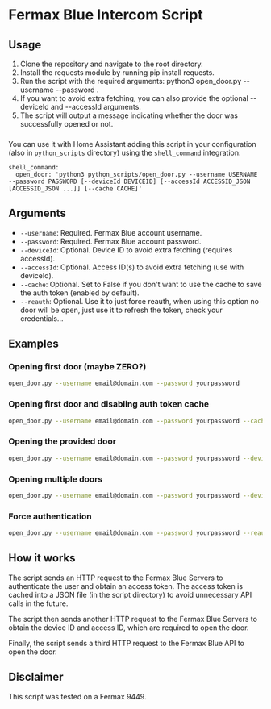 # Fermax Blue Intercom Script

## Usage

1. Clone the repository and navigate to the root directory.
2. Install the requests module by running pip install requests.
3. Run the script with the required arguments: python3 open_door.py --username <USERNAME> --password <PASSWORD>.
4. If you want to avoid extra fetching, you can also provide the optional --deviceId and --accessId arguments.
5. The script will output a message indicating whether the door was successfully opened or not.

###

You can use it with Home Assistant adding this script in your configuration (also in `python_scripts` directory) using the `shell_command` integration:

```
shell_command:
  open_door: 'python3 python_scripts/open_door.py --username USERNAME --password PASSWORD [--deviceId DEVICEID] [--accessId ACCESSID_JSON [ACCESSID_JSON ...]] [--cache CACHE]'
```

## Arguments

-   `--username`: Required. Fermax Blue account username.
-   `--password`: Required. Fermax Blue account password.
-   `--deviceId`: Optional. Device ID to avoid extra fetching (requires accessId).
-   `--accessId`: Optional. Access ID(s) to avoid extra fetching (use with deviceId).
-   `--cache`: Optional. Set to False if you don't want to use the cache to save the auth token (enabled by default).
-   `--reauth`: Optional. Use it to just force reauth, when using this option no door will be open, just use it to refresh the token, check your credentials...

## Examples

### Opening first door (maybe ZERO?)

```bash
open_door.py --username email@domain.com --password yourpassword
```

### Opening first door and disabling auth token cache

```bash
open_door.py --username email@domain.com --password yourpassword --cache False
```

### Opening the provided door

```bash
open_door.py --username email@domain.com --password yourpassword --deviceId 12345 --accessId '{"subblock": 0, "block": 0, "number": 0}'
```

### Opening multiple doors

```bash
open_door.py --username email@domain.com --password yourpassword --deviceId 12345 --accessId '{"subblock": 0, "block": 0, "number": 0}' '{"subblock": 1, "block": 1, "number": 1}'
```

### Force authentication

```bash
open_door.py --username email@domain.com --password yourpassword --reauth
```

## How it works

The script sends an HTTP request to the Fermax Blue Servers to authenticate the user and obtain an access token. The access token is cached into a JSON file (in the script directory) to avoid unnecessary API calls in the future.

The script then sends another HTTP request to the Fermax Blue Servers to obtain the device ID and access ID, which are required to open the door.

Finally, the script sends a third HTTP request to the Fermax Blue API to open the door.

## Disclaimer

This script was tested on a Fermax 9449.
